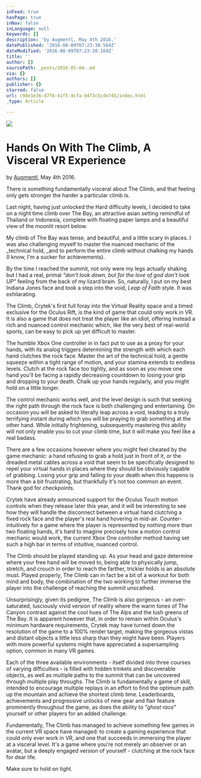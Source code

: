 ```yaml
---
inFeed: true
hasPage: true
inNav: false
inLanguage: null
keywords: []
description: 'by Augmentl, May 4th 2016.'
datePublished: '2016-08-09T07:23:30.564Z'
dateModified: '2016-08-09T07:23:20.169Z'
title: ''
author: []
sourcePath: _posts/2016-05-04-.md
via: {}
authors: []
publisher: {}
starred: false
url: c98e1e36-d7f8-41f5-9cfa-d4f3c5cde745/index.html
_type: Article

---
```

![](https://the-grid-user-content.s3-us-west-2.amazonaws.com/5a2971d4-b2b6-4e88-8813-dbd6d035f7dc.jpg)

# Hands On With The Climb, A Visceral VR Experience

by [Augmentl][0], May 4th 2016\.

There is something fundamentally visceral about The Climb, and that feeling only gets stronger the harder a particular climb is. 

Last night, having just unlocked the Hard difficulty levels, I decided to take on a night time climb over The Bay, an attractive asian setting remindful of Thailand or Indonesia, complete with floating paper lamps and a beautiful view of the moonlit resort below. 

My climb of The Bay was tense, and beautiful, and a little scary in places. I was also challenging myself to master the nuanced mechanic of the _technical hold, _and to perform the entire climb without chalking my hands (I know, I'm a sucker for achievements).

By the time I reached the summit, not only were my legs actually shaking but I had a real, primal _"don't look down, but for the love of god don't look UP"_ feeling from the back of my lizard brain. So, naturally, I put on my best Indiana Jones face and took a step into the void, _Leap of Faith_ style. It was exhilarating.

The Climb, Crytek's first full foray into the Virtual Reality space and a timed exclusive for the Oculus Rift, is the kind of game that could only work in VR. It is also a game that does not treat the player like an idiot, offering instead a rich and nuanced control mechanic which, like the very best of real-world sports, can be easy to pick up yet difficult to master. 

The humble Xbox One controller in in fact put to use as a proxy for your hands, with its analog triggers determining the strength with which each hand clutches the rock face. Master the art of the technical hold, a gentle squeeze within a tight range of motion, and your stamina extends to endless levels. Clutch at the rock face too tightly, and as soon as you move one hand you'll be facing a rapidly decreasing countdown to losing your grip and dropping to your death. Chalk up your hands regularly, and you might hold on a little longer.

The control mechanic works well, and the level design is such that seeking the right path through the rock face is both challenging and entertaining. On occasion you will be asked to literally leap across a void, leading to a truly terrifying instant during which you will be praying to grab something at the other hand. While initially frightening, subsequently mastering this ability will not only enable you to cut your climb time, but it will make you feel like a real badass. 

There are a few occasions however where you might feel cheated by the game mechanic: a hand refusing to grab a hold just in front of it, or the dreaded metal cables across a void that seem to be specifically designed to repel your virtual hands in places where they should be obviously capable of grabbing. Losing your grip and falling to your death when this happens is more than a bit frustrating, but thankfully it's not too common an event. Thank god for checkpoints.

Crytek have already announced support for the Oculus Touch motion controls when they release later this year, and it will be interesting to see how they will handle the disconnect between a virtual hand clutching a fixed rock face and the player's real hand hovering in mid-air. Counter-intuitively for a game where the player is represented by nothing more than two floating hands, it's hard to imagine precisely how a motion control mechanic would work, the current Xbox One controller method having set such a high bar in terms of intuitive, nuanced control. 

The Climb should be played standing up. As your head and gaze determine where your free hand will be moved to, being able to physically jump, stretch, and crouch in order to reach the farther, trickier holds is an absolute must. Played properly, The Climb can in fact be a bit of a workout for both mind and body, the combination of the two working to further immerse the player into the challenge of reaching the summit unscathed.

Unsurprisingly, given its pedigree, The Climb is also gorgeous - an over-saturated, lusciously vivid version of reality where the warm tones of The Canyon contrast against the cool hues of The Alps and the lush greens of The Bay. It is apparent however that, in order to remain within Oculus's minimum hardware requirements, Crytek may have turned down the resolution of the game to a 100% render target, making the gorgeous vistas and distant objects a little less sharp than they might have been. Players with more powerful systems might have appreciated a supersampling option, common in many VR games.

Each of the three available environments - itself divided into three courses of varying difficulties - is filled with hidden trinkets and discoverable objects, as well as multiple paths to the summit that can be uncovered through multiple play throughs. The Climb is fundamentally a game of skill, intended to encourage multiple replays in an effort to find the optimum path up the mountain and achieve the shortest climb time. Leaderboards, achievements and progressive unlocks of new gear and flair feature prominently throughout the game, as does the ability to _"ghost race"_ yourself or other players for an added challenge.

Fundamentally, The Climb has managed to achieve something few games in the current VR space have managed: to create a gaming experience that could only ever work in VR, and one that succeeds in immersing the player at a visceral level. It's a game where you're not merely an observer or an avatar, but a deeply engaged version of yourself - clutching at the rock face for dear life.

Make sure to hold on tight. 

[0]: http://twitter.com/augmentl